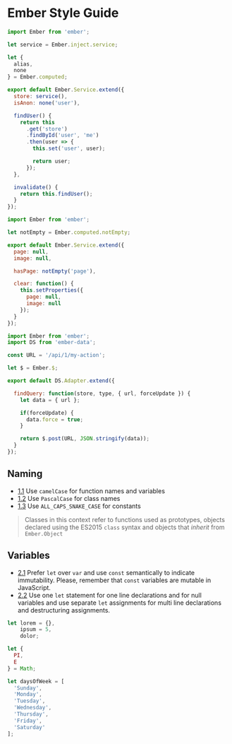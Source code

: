 # Ember Style Guide

```js
import Ember from 'ember';

let service = Ember.inject.service;

let {
  alias,
  none
} = Ember.computed;

export default Ember.Service.extend({
  store: service(),
  isAnon: none('user'),

  findUser() {
    return this
      .get('store')
      .findById('user', 'me')
      .then(user => {
        this.set('user', user);

        return user;
      });
  },

  invalidate() {
    return this.findUser();
  }
});
```

```js
import Ember from 'ember';

let notEmpty = Ember.computed.notEmpty;

export default Ember.Service.extend({
  page: null,
  image: null,

  hasPage: notEmpty('page'),

  clear: function() {
    this.setProperties({
      page: null,
      image: null
    });
  }
});
```

```js
import Ember from 'ember';
import DS from 'ember-data';

const URL = '/api/1/my-action';

let $ = Ember.$;

export default DS.Adapter.extend({

  findQuery: function(store, type, { url, forceUpdate }) {
    let data = { url };

    if(forceUpdate) {
      data.force = true;
    }

    return $.post(URL, JSON.stringify(data));
  }
});
```

## Naming

* [1.1](#1.1) Use `camelCase` for function names and variables
* [1.2](#1.2) Use `PascalCase` for class names
* [1.3](#1.3) Use `ALL_CAPS_SNAKE_CASE` for constants

> Classes in this context refer to functions used as prototypes, objects
> declared using the ES2015 `class` syntax and objects that _inherit_ from
> `Ember.Object`

## Variables

* [2.1](#2.1) Prefer `let` over `var` and use `const` semantically to indicate
  immutability. Please, remember that `const` variables are mutable in
  JavaScript.
* [2.2](#2.2) Use one `let` statement for one line declarations and for null
  variables and use separate `let` assignments for multi line declarations and
  destructuring assignments.

```js
let lorem = {},
    ipsum = 5,
    dolor;

let {
  PI,
  E
} = Math;

let daysOfWeek = [
  'Sunday',
  'Monday',
  'Tuesday',
  'Wednesday',
  'Thursday',
  'Friday',
  'Saturday'
];
```
